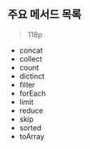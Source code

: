 ## 주요 메서드 목록

> 118p

* concat
* collect
* count
* dictinct
* filter
* forEach
* limit
* reduce
* skip
* sorted
* toArray


